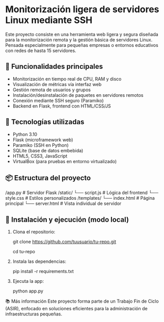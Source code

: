 # Monitorización ligera de servidores Linux mediante SSH

Este proyecto consiste en una herramienta web ligera y segura diseñada para la monitorización remota y la gestión básica de servidores Linux.
Pensada especialmente para pequeñas empresas o entornos educativos con redes de hasta 15 servidores.

## 🔧 Funcionalidades principales

- Monitorización en tiempo real de CPU, RAM y disco
- Visualización de métricas vía interfaz web
- Gestión remota de usuarios y grupos
- Instalación/desinstalación de paquetes en servidores remotos
- Conexión mediante SSH seguro (Paramiko)
- Backend en Flask, frontend con HTML/CSS/JS

## 🧱 Tecnologías utilizadas

- Python 3.10
- Flask (microframework web)
- Paramiko (SSH en Python)
- SQLite (base de datos embebida)
- HTML5, CSS3, JavaScript
- VirtualBox (para pruebas en entorno virtualizado)

## 📦 Estructura del proyecto

/app.py          # Servidor Flask
/static/
└── script.js    # Lógica del frontend
└── style.css    # Estilos personalizados
/templates/
└── index.html    # Página principal
└── server.html   # Vista individual de servidor

## 🚀 Instalación y ejecución (modo local)

1. Clona el repositorio:
   
   git clone https://github.com/tuusuario/tu-repo.git

   cd tu-repo
   
4. Instala las dependencias:

   pip install -r requirements.txt

6. Ejecuta la app:

   python app.py

📚 Más información
Este proyecto forma parte de un Trabajo Fin de Ciclo (ASIR), enfocado en soluciones eficientes para la administración de infraestructuras pequeñas.
